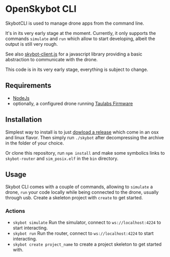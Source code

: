 # OpenSkybot CLI

SkybotCLI is used to manage drone apps from the command line. 

It's in its very early stage at the moment. Currently, it only supports
the commands `simulate` and `run` which allow to start developing,
albeit the output is still very rough.

See also
[skybot-client.js](https://github.com/openskybot/skybot-client.js) for a
javascript library providing a basic abstraction to communicate with the
drone.


This code is in its very early stage, everything is subject to change.

## Requirements 

- [NodeJs](https://nodejs.org/en/)
- optionally, a configured drone running [Taulabs Firmware](http://taulabs.org/)

## Installation

Simplest way to install is to just [dowload a
release](https://github.com/openskybot/skybot-push/releases) which come
in an osx and linux flavor. Then simply run `./skybot` after
decompressing the archive in the folder of your choice.

Or clone this repository, run `npm install` and make some symbolics
links to `skybot-router` and `sim_posix.elf` in the `bin` directory.

## Usage 

Skybot CLI comes with a couple of commands, allowing to `simulate` a
drone, `run` your code locally while being connected to the drone,
usually through usb. Create a skeleton project with `create` to get
started.

### Actions

- `skybot simulate` Run the simulator, connect to
`ws://localhost:4224` to start interacting.
- `skybot run` Run the router, connect to `ws://localhost:4224` to start interacting.
- `skybot create project_name` to create a project skeleton to get
  started with.
